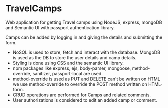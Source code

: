 # TravelCamps
Web application for getting Travel camps using NodeJS, express, mongoDB and Semantic UI with passport authentication library. 

Camps can be added by logging in and giving the details and submitting the form.

* NoSQL is used to store, fetch and interact with the database. MongoDB is used as the DB to store the user details and camp details.
* Styling is done using CSS and the semantic UI library.
* npm packages like express, ejs, body-parser, mongoose, method-override, sanitizer, passport-local are used.
* method-override is used as PUT and DELETE can't be written on HTML we use method-override to override the POST method written on HTML-form.
* CRUD operations are performed for Camps and related comments.
* User authorizations is considered to edit an added camp or comment.
